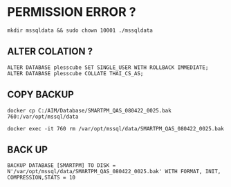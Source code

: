 # PERMISSION ERROR ?

`mkdir mssqldata && sudo chown 10001 ./mssqldata`

## ALTER COLATION ?

`ALTER DATABASE plesscube SET SINGLE_USER WITH ROLLBACK IMMEDIATE;`
`ALTER DATABASE plesscube COLLATE THAI_CS_AS;`

## COPY BACKUP

`docker cp C:/AIM/Database/SMARTPM_QAS_080422_0025.bak 760:/var/opt/mssql/data`

`docker exec -it 760 rm /var/opt/mssql/data/SMARTPM_QAS_080422_0025.bak`

## BACK UP

`BACKUP DATABASE [SMARTPM] TO DISK = N'/var/opt/mssql/data/SMARTPM_QAS_080422_0025.bak' WITH FORMAT, INIT, COMPRESSION,STATS = 10`